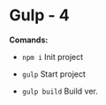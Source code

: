 # Gulp - 4

**Comands:**

* `npm i` Init project

* `gulp`  Start project

* `gulp build`  Build ver.
